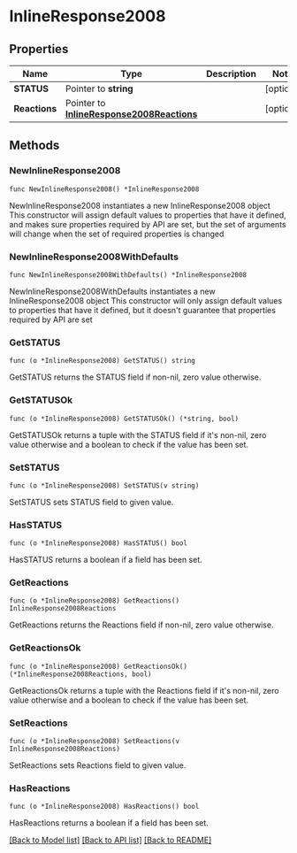 # InlineResponse2008

## Properties

Name | Type | Description | Notes
------------ | ------------- | ------------- | -------------
**STATUS** | Pointer to **string** |  | [optional] 
**Reactions** | Pointer to [**InlineResponse2008Reactions**](InlineResponse2008Reactions.md) |  | [optional] 

## Methods

### NewInlineResponse2008

`func NewInlineResponse2008() *InlineResponse2008`

NewInlineResponse2008 instantiates a new InlineResponse2008 object
This constructor will assign default values to properties that have it defined,
and makes sure properties required by API are set, but the set of arguments
will change when the set of required properties is changed

### NewInlineResponse2008WithDefaults

`func NewInlineResponse2008WithDefaults() *InlineResponse2008`

NewInlineResponse2008WithDefaults instantiates a new InlineResponse2008 object
This constructor will only assign default values to properties that have it defined,
but it doesn't guarantee that properties required by API are set

### GetSTATUS

`func (o *InlineResponse2008) GetSTATUS() string`

GetSTATUS returns the STATUS field if non-nil, zero value otherwise.

### GetSTATUSOk

`func (o *InlineResponse2008) GetSTATUSOk() (*string, bool)`

GetSTATUSOk returns a tuple with the STATUS field if it's non-nil, zero value otherwise
and a boolean to check if the value has been set.

### SetSTATUS

`func (o *InlineResponse2008) SetSTATUS(v string)`

SetSTATUS sets STATUS field to given value.

### HasSTATUS

`func (o *InlineResponse2008) HasSTATUS() bool`

HasSTATUS returns a boolean if a field has been set.

### GetReactions

`func (o *InlineResponse2008) GetReactions() InlineResponse2008Reactions`

GetReactions returns the Reactions field if non-nil, zero value otherwise.

### GetReactionsOk

`func (o *InlineResponse2008) GetReactionsOk() (*InlineResponse2008Reactions, bool)`

GetReactionsOk returns a tuple with the Reactions field if it's non-nil, zero value otherwise
and a boolean to check if the value has been set.

### SetReactions

`func (o *InlineResponse2008) SetReactions(v InlineResponse2008Reactions)`

SetReactions sets Reactions field to given value.

### HasReactions

`func (o *InlineResponse2008) HasReactions() bool`

HasReactions returns a boolean if a field has been set.


[[Back to Model list]](../README.md#documentation-for-models) [[Back to API list]](../README.md#documentation-for-api-endpoints) [[Back to README]](../README.md)



